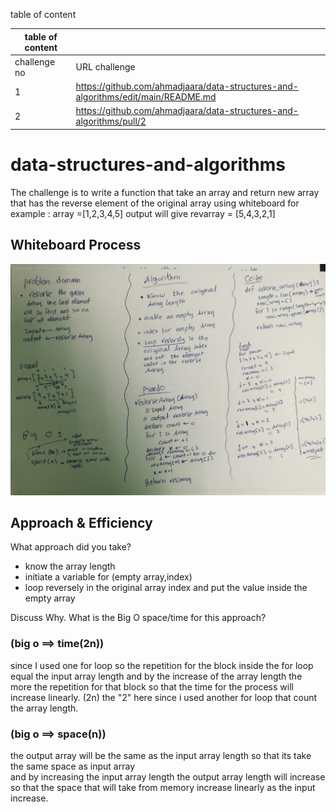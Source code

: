 table of content  

| table of content |  |
| ----------- | ----------- |
| challenge no| URL challenge |
| 1 | https://github.com/ahmadjaara/data-structures-and-algorithms/edit/main/README.md | 
| 2  | https://github.com/ahmadjaara/data-structures-and-algorithms/pull/2  | 
# data-structures-and-algorithms
The challenge is to write a function that take an array and return new array that has the reverse element of the original array using whiteboard
for example :
array =[1,2,3,4,5]
output will give 
revarray = [5,4,3,2,1]  

## Whiteboard Process
![Whiteboard challenge](/picture/array-reverse.jpeg "Whiteboard challenge" )

## Approach & Efficiency
What approach did you take?
- know the array length
- initiate a variable for (empty array,index)
- loop reversely in the original array index and put the value inside the empty   array 


Discuss Why. What is the Big O space/time for this approach? 

### (big o ==> time(2n))

since I used one for loop so the repetition for the block inside the for loop equal the input array length and by the increase of the array length the more the repetition for that block
so that the time for the process will increase linearly. 
(2n) the "2" here since i used another for loop that count the array length.

### (big o ==> space(n))

the output array will be the same as the input array length 
so that its take the same space as input array  
and by increasing the input array length the output array length will increase so that the space that will take from memory increase linearly as the input increase.
